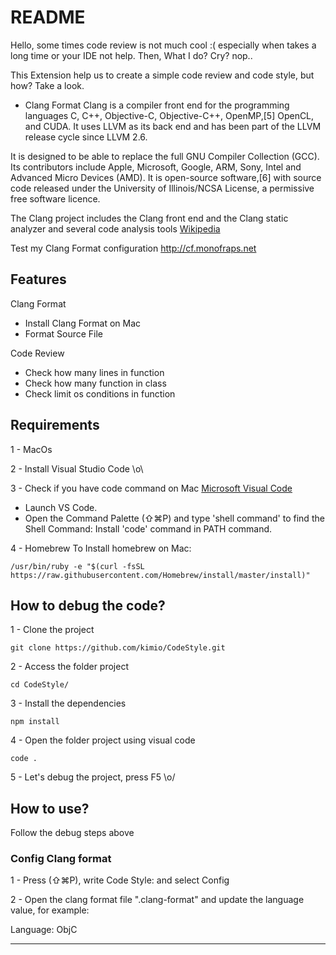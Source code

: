 # README

Hello, some times code review is not much cool :( especially when takes a long time or your IDE not help.
Then, What I do? Cry? nop..

This Extension help us to create a simple code review and code style, but how? Take a look.

- Clang Format
Clang is a compiler front end for the programming languages C, C++, Objective-C, Objective-C++, OpenMP,[5] OpenCL, and CUDA. It uses LLVM as its back end and has been part of the LLVM release cycle since LLVM 2.6.

It is designed to be able to replace the full GNU Compiler Collection (GCC). Its contributors include Apple, Microsoft, Google, ARM, Sony, Intel and Advanced Micro Devices (AMD). It is open-source software,[6] with source code released under the University of Illinois/NCSA License, a permissive free software licence.

The Clang project includes the Clang front end and the Clang static analyzer and several code analysis tools
[Wikipedia](https://en.wikipedia.org/wiki/Clang)

Test my Clang Format configuration http://cf.monofraps.net


## Features
Clang Format
- Install Clang Format on Mac
- Format Source File

Code Review
- Check how many lines in function
- Check how many function in class
- Check limit os conditions in function

## Requirements

1 - MacOs

2 - Install Visual Studio Code \o\

3 - Check if you have code command on Mac [Microsoft Visual Code](https://code.visualstudio.com/docs/setup/mac)
- Launch VS Code.
- Open the Command Palette (⇧⌘P) and type 'shell command' to find the Shell Command: Install 'code' command in PATH command.

4 - Homebrew
To Install homebrew on Mac:
```
/usr/bin/ruby -e "$(curl -fsSL https://raw.githubusercontent.com/Homebrew/install/master/install)"
```

## How to debug the code?

1 - Clone the project
```
git clone https://github.com/kimio/CodeStyle.git
```

2 - Access the folder project
```
cd CodeStyle/
```

3 - Install the dependencies
```
npm install
```

4 - Open the folder project using visual code
```
code .
```

5 - Let's debug the project, press F5 \o/

## How to use?

Follow the debug steps above

### Config Clang format 
1 - Press (⇧⌘P), write Code Style: and select Config

2 - Open the clang format file ".clang-format" and update the language value, for example:

Language:        ObjC

-----------------------------------------------------------------------------------------------------------
